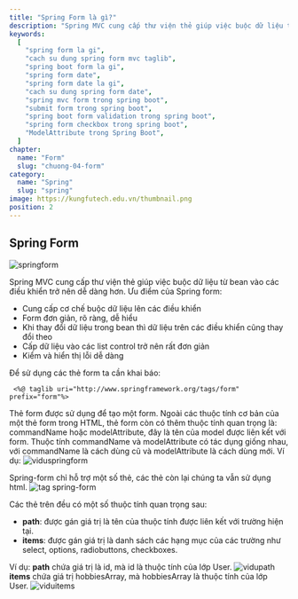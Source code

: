 ```yaml
---
title: "Spring Form là gì?"
description: "Spring MVC cung cấp thư viện thẻ giúp việc buộc dữ liệu từ bean vào các điều khiển trở nên dễ dàng hơn. Ưu điểm của Spring form.."
keywords:
  [
    "spring form la gi",
    "cach su dung spring form mvc taglib",
    "spring boot form la gi",
    "spring form date",
    "spring form date la gi",
    "cach su dung spring form date",
    "spring mvc form trong spring boot",
    "submit form trong spring boot",
    "spring boot form validation trong spring boot",
    "spring form checkbox trong spring boot",
    "ModelAttribute trong Spring Boot",
  ]
chapter:
  name: "Form"
  slug: "chuong-04-form"
category:
  name: "Spring"
  slug: "spring"
image: https://kungfutech.edu.vn/thumbnail.png
position: 2
---
```


## Spring Form

![springform](https://1.bp.blogspot.com/-OCMnQs3ddyU/XgGHSerSuXI/AAAAAAAAATQ/TjN5MUE3MRoIyhrQ0qQ_unaqbchik_QHACEwYBhgL/s1600/Screen%2BShot%2B2019-12-24%2Bat%2B10.33.44%2BAM.png)

Spring MVC cung cấp thư viện thẻ giúp việc buộc dữ liệu từ bean vào các điều khiển trở nên dễ dàng hơn.
Ưu điểm của Spring form:

- Cung cấp cơ chế buộc dữ liệu lên các điều khiển
- Form đơn giản, rõ ràng, dễ hiểu
- Khi thay đổi dữ liệu trong bean thì dữ liệu trên các điều khiển cũng thay đổi theo
- Cấp dữ liệu vào các list control trở nên rất đơn giản
- Kiểm và hiển thị lỗi dễ dàng

Để sử dụng các thẻ form ta cần khai báo:

```
 <%@ taglib uri="http://www.springframework.org/tags/form" prefix="form"%>
```

Thẻ form được sử dụng để tạo một form. Ngoài các thuộc tính cơ bản của một thẻ form trong HTML, thẻ form còn có thêm thuộc tính quan trọng là: commandName hoặc modelAttribute, đây là tên của model được liên kết với form.
Thuộc tính commandName và modelAttribute có tác dụng giống nhau, với commandName là cách dùng cũ và modelAttribute là cách dùng mới.
Ví dụ:
![viduspringform](https://1.bp.blogspot.com/-iZgO7zjwRyw/XgEmB2h-cvI/AAAAAAAAARo/CUIivDU-LygUj4ol672SkCvk-2rdi5DDQCLcBGAsYHQ/s1600/c1.png)

Spring-form chỉ hỗ trợ một số thẻ, các thẻ còn lại chúng ta vẫn sử dụng html.
![tag spring-form](https://scontent.fhan2-4.fna.fbcdn.net/v/t1.15752-9/278236342_411137320446425_7256730851039102424_n.png?_nc_cat=105&ccb=1-5&_nc_sid=ae9488&_nc_ohc=uN4v66gBlk0AX_Z15WA&_nc_ht=scontent.fhan2-4.fna&oh=03_AVL6Bl54deh_Crc9SDZFqLa59GX_g5NnzqALVshpToDq6w&oe=62919F0F)

Các thẻ trên đều có một số thuộc tính quan trọng sau:

- **path**: được gán giá trị là tên của thuộc tính được liên kết với trường hiện tại.
- **items**: được gán giá trị là danh sách các hạng mục của các trường như select, options, radiobuttons, checkboxes.

Ví dụ:
**path** chứa giá trị là id, mà id là thuộc tính của lớp User.
![vidupath](https://1.bp.blogspot.com/-2_3uLCFQspI/XgEmHXSG1bI/AAAAAAAAARs/ugPhHMGGChEtEnGr0DV47Ii4J0vOywzWgCLcBGAsYHQ/s1600/c2.png)
**items** chứa giá trị hobbiesArray, mà hobbiesArray là thuộc tính của lớp User.
![viduitems](https://1.bp.blogspot.com/-MYmKUMLn1TE/XgEmLsB4vDI/AAAAAAAAARw/B9CtdJ8N5XEA7wQLp_Y5Jj2KVV04K45RQCLcBGAsYHQ/s1600/c3.png)
